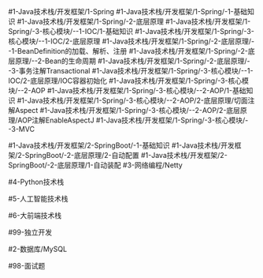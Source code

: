 #1-Java技术栈/开发框架/1-Spring
	#1-Java技术栈/开发框架/1-Spring/-1-基础知识 
		#1-Java技术栈/开发框架/1-Spring/-2-底层原理 
		#1-Java技术栈/开发框架/1-Spring/-3-核心模块/--1-IOC/1-基础知识 
			#1-Java技术栈/开发框架/1-Spring/-3-核心模块/--1-IOC/2-底层原理
				#1-Java技术栈/开发框架/1-Spring/-2-底层原理/--1-BeanDefinition的加载、解析、注册 
				#1-Java技术栈/开发框架/1-Spring/-2-底层原理/--2-Bean的生命周期 
				#1-Java技术栈/开发框架/1-Spring/-2-底层原理/--3-事务注解Transactional 
				#1-Java技术栈/开发框架/1-Spring/-3-核心模块/--1-IOC/2-底层原理/IOC容器初始化 
		#1-Java技术栈/开发框架/1-Spring/-3-核心模块/--2-AOP 
			#1-Java技术栈/开发框架/1-Spring/-3-核心模块/--2-AOP/1-基础知识
			#1-Java技术栈/开发框架/1-Spring/-3-核心模块/--2-AOP/2-底层原理/切面注解Aspect 
				#1-Java技术栈/开发框架/1-Spring/-3-核心模块/--2-AOP/2-底层原理/AOP注解EnableAspectJ 
		#1-Java技术栈/开发框架/1-Spring/-3-核心模块/--3-MVC 
	
#1-Java技术栈/开发框架/2-SpringBoot/-1-基础知识
#1-Java技术栈/开发框架/2-SpringBoot/-2-底层原理/2-自动配置 
#1-Java技术栈/开发框架/2-SpringBoot/-2-底层原理/1-自动装配 
#3-网络编程/Netty 

#4-Python技术栈 

#5-人工智能技术栈

#6-大前端技术栈

#99-独立开发

#2-数据库/MySQL

#98-面试题


